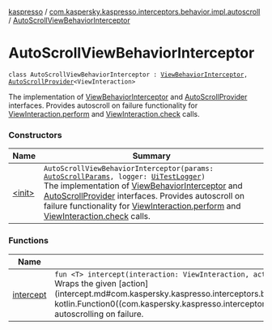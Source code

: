 [kaspresso](../../index.md) / [com.kaspersky.kaspresso.interceptors.behavior.impl.autoscroll](../index.md) / [AutoScrollViewBehaviorInterceptor](./index.md)

# AutoScrollViewBehaviorInterceptor

`class AutoScrollViewBehaviorInterceptor : `[`ViewBehaviorInterceptor`](../../com.kaspersky.kaspresso.interceptors.behavior/-view-behavior-interceptor.md)`, `[`AutoScrollProvider`](../../com.kaspersky.kaspresso.autoscroll/-auto-scroll-provider/index.md)`<ViewInteraction>`

The implementation of [ViewBehaviorInterceptor](../../com.kaspersky.kaspresso.interceptors.behavior/-view-behavior-interceptor.md) and [AutoScrollProvider](../../com.kaspersky.kaspresso.autoscroll/-auto-scroll-provider/index.md) interfaces.
Provides autoscroll on failure functionality for [ViewInteraction.perform](#) and [ViewInteraction.check](#) calls.

### Constructors

| Name | Summary |
|---|---|
| [&lt;init&gt;](-init-.md) | `AutoScrollViewBehaviorInterceptor(params: `[`AutoScrollParams`](../../com.kaspersky.kaspresso.params/-auto-scroll-params/index.md)`, logger: `[`UiTestLogger`](../../com.kaspersky.kaspresso.logger/-ui-test-logger.md)`)`<br>The implementation of [ViewBehaviorInterceptor](../../com.kaspersky.kaspresso.interceptors.behavior/-view-behavior-interceptor.md) and [AutoScrollProvider](../../com.kaspersky.kaspresso.autoscroll/-auto-scroll-provider/index.md) interfaces. Provides autoscroll on failure functionality for [ViewInteraction.perform](#) and [ViewInteraction.check](#) calls. |

### Functions

| Name | Summary |
|---|---|
| [intercept](intercept.md) | `fun <T> intercept(interaction: ViewInteraction, action: () -> `[`T`](intercept.md#T)`): `[`T`](intercept.md#T)<br>Wraps the given [action](intercept.md#com.kaspersky.kaspresso.interceptors.behavior.impl.autoscroll.AutoScrollViewBehaviorInterceptor$intercept(androidx.test.espresso.ViewInteraction, kotlin.Function0((com.kaspersky.kaspresso.interceptors.behavior.impl.autoscroll.AutoScrollViewBehaviorInterceptor.intercept.T)))/action) invocation with the autoscrolling on failure. |

